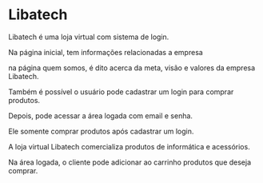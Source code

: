 # Libatech

Libatech é uma loja virtual com sistema de login.

Na página inicial, tem informações relacionadas a empresa

na página quem somos, é dito acerca da meta, visão e valores da empresa Libatech.

Também é possível o usuário pode cadastrar um login para comprar produtos.

Depois, pode acessar a área logada com email e senha.

Ele somente comprar produtos após cadastrar um login.

A loja virtual Libatech comercializa produtos de informática e acessórios.

Na área logada, o cliente pode adicionar ao carrinho produtos que deseja comprar.